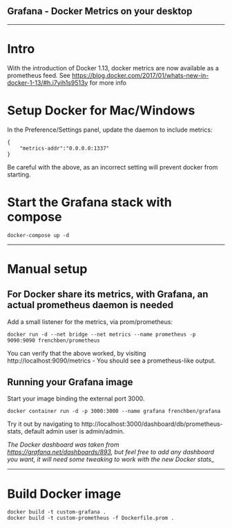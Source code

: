 ## Grafana - Docker Metrics on your desktop

---
# Intro
With the introduction of Docker 1.13, docker metrics are now available as a prometheus feed. See https://blog.docker.com/2017/01/whats-new-in-docker-1-13/#h.i7yih1s9513y for more info

# Setup Docker for Mac/Windows
In the Preference/Settings panel, update the daemon to include metrics:
```
{
	"metrics-addr":"0.0.0.0:1337"
}
```
Be careful with the above, as an incorrect setting will prevent docker from starting. 


# Start the Grafana stack with compose
```
docker-compose up -d
```

---
# Manual setup
## <HACK> For Docker share its metrics, with Grafana, an actual prometheus daemon is needed
Add a small listener for the metrics, via prom/prometheus:
```
docker run -d --net bridge --net metrics --name prometheus -p 9090:9090 frenchben/prometheus
```
You can verify that the above worked, by visiting http://localhost:9090/metrics - You should see a prometheus-like output.

## Running your Grafana image 
Start your image binding the external port 3000.
```
docker container run -d -p 3000:3000 --name grafana frenchben/grafana
```
Try it out by navigating to http://localhost:3000/dashboard/db/prometheus-stats, default admin user is admin/admin.


_The Docker dashboard was taken from https://grafana.net/dashboards/893, but feel free to add any dashboard you want, it will need some tweaking to work with the new Docker stats__

---
# Build Docker image

```
docker build -t custom-grafana .
docker build -t custom-prometheus -f Dockerfile.prom .
```


